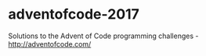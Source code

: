 # adventofcode-2017
Solutions to the Advent of Code programming challenges - http://adventofcode.com/
